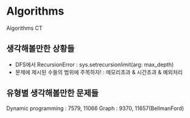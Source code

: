 # Algorithms
Algorithms CT

## 생각해볼만한 상황들

- DFS에서 RecursionError : sys.setrecursionlimit(arg: max_depth)
- 문제에 제시된 수들의 범위에 주목하자! : 메모리초과 & 시간초과 & 예외처리

## 유형별 생각해볼만한 문제들

Dynamic programming : 7579, 11066
Graph : 9370, 11657(BellmanFord)